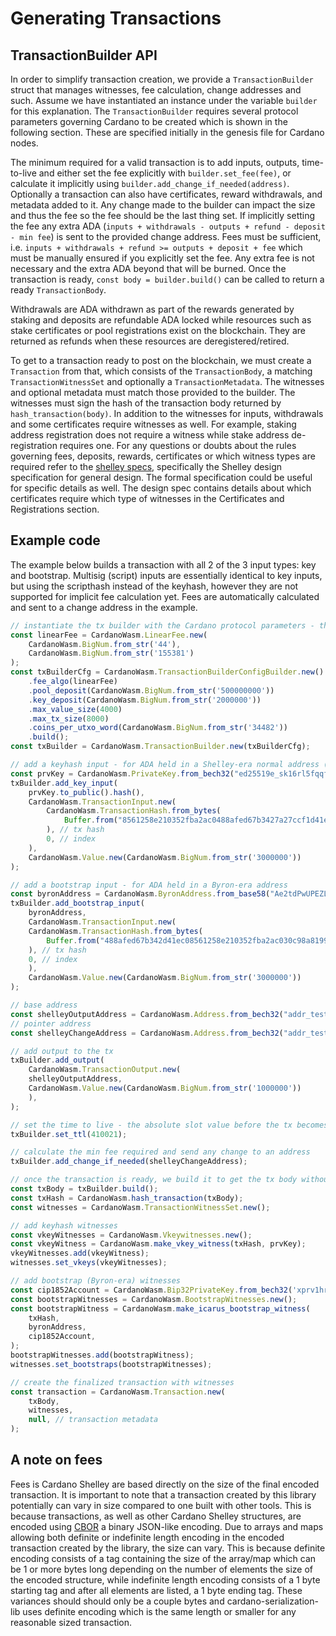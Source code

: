 # Generating Transactions

## TransactionBuilder API

In order to simplify transaction creation, we provide a `TransactionBuilder` struct that manages witnesses, fee calculation, change addresses and such. Assume we have instantiated an instance under the variable `builder` for this explanation. The `TransactionBuilder` requires several protocol parameters governing Cardano to be created which is shown in the following section. These are specified initially in the genesis file for Cardano nodes.

The minimum required for a valid transaction is to add inputs, outputs, time-to-live and either set the fee explicitly with `builder.set_fee(fee)`, or calculate it implicitly using `builder.add_change_if_needed(address)`.
Optionally a transaction can also have certificates, reward withdrawals, and metadata added to it.
Any change made to the builder can impact the size and thus the fee so the fee should be the last thing set.
If implicitly setting the fee any extra ADA (`inputs + withdrawals - outputs + refund - deposit - min fee`) is sent to the provided change address.
Fees must be sufficient, i.e. `inputs + withdrawals + refund >= outputs + deposit + fee` which must be manually ensured if you explicitly set the fee. Any extra fee is not necessary and the extra ADA beyond that will be burned.
Once the transaction is ready, `const body = builder.build()` can be called to return a ready `TransactionBody`.

Withdrawals are ADA withdrawn as part of the rewards generated by staking and deposits are refundable ADA locked while resources such as stake certificates or pool registrations exist on the blockchain. They are returned as refunds when these resources are deregistered/retired.

To get to a transaction ready to post on the blockchain, we must create a `Transaction` from that, which consists of the `TransactionBody`, a matching `TransactionWitnessSet` and optionally a `TransactionMetadata`.
The witnesses and optional metadata must match those provided to the builder. The witnesses must sign the hash of the transaction body returned by `hash_transaction(body)`. In addition to the witnesses for inputs, withdrawals and some certificates require witnesses as well. For example, staking address registration does not require a witness while stake address de-registration requires one. For any questions or doubts about the rules governing fees, deposits, rewards, certificates or which witness types are required refer to the [shelley specs](https://github.com/input-output-hk/cardano-ledger-specs#cardano-ledger), specifically the Shelley design specification for general design. The formal specification could be useful for specific details as well. The design spec contains details about which certificates require which type of witnesses in the Certificates and Registrations section.

## Example code

The example below builds a transaction with all 2 of the 3 input types: key and bootstrap.
Multisig (script) inputs are essentially identical to key inputs, but using the scripthash instead of the keyhash, however they are not supported for implicit fee calculation yet.
Fees are automatically calculated and sent to a change address in the example.


```javascript
// instantiate the tx builder with the Cardano protocol parameters - these may change later on
const linearFee = CardanoWasm.LinearFee.new(
    CardanoWasm.BigNum.from_str('44'),
    CardanoWasm.BigNum.from_str('155381')
);
const txBuilderCfg = CardanoWasm.TransactionBuilderConfigBuilder.new()
    .fee_algo(linearFee)
    .pool_deposit(CardanoWasm.BigNum.from_str('500000000'))
    .key_deposit(CardanoWasm.BigNum.from_str('2000000'))
    .max_value_size(4000)
    .max_tx_size(8000)
    .coins_per_utxo_word(CardanoWasm.BigNum.from_str('34482'))
    .build();
const txBuilder = CardanoWasm.TransactionBuilder.new(txBuilderCfg);

// add a keyhash input - for ADA held in a Shelley-era normal address (Base, Enterprise, Pointer)
const prvKey = CardanoWasm.PrivateKey.from_bech32("ed25519e_sk16rl5fqqf4mg27syjzjrq8h3vq44jnnv52mvyzdttldszjj7a64xtmjwgjtfy25lu0xmv40306lj9pcqpa6slry9eh3mtlqvfjz93vuq0grl80");
txBuilder.add_key_input(
    prvKey.to_public().hash(),
    CardanoWasm.TransactionInput.new(
        CardanoWasm.TransactionHash.from_bytes(
            Buffer.from("8561258e210352fba2ac0488afed67b3427a27ccf1d41ec030c98a8199bc22ec", "hex")
        ), // tx hash
        0, // index
    ),
    CardanoWasm.Value.new(CardanoWasm.BigNum.from_str('3000000'))
);

// add a bootstrap input - for ADA held in a Byron-era address
const byronAddress = CardanoWasm.ByronAddress.from_base58("Ae2tdPwUPEZLs4HtbuNey7tK4hTKrwNwYtGqp7bDfCy2WdR3P6735W5Yfpe");
txBuilder.add_bootstrap_input(
    byronAddress,
    CardanoWasm.TransactionInput.new(
    CardanoWasm.TransactionHash.from_bytes(
        Buffer.from("488afed67b342d41ec08561258e210352fba2ac030c98a8199bc22ec7a27ccf1", "hex"),
    ), // tx hash
    0, // index
    ),
    CardanoWasm.Value.new(CardanoWasm.BigNum.from_str('3000000'))
);

// base address
const shelleyOutputAddress = CardanoWasm.Address.from_bech32("addr_test1qpu5vlrf4xkxv2qpwngf6cjhtw542ayty80v8dyr49rf5ewvxwdrt70qlcpeeagscasafhffqsxy36t90ldv06wqrk2qum8x5w");
// pointer address
const shelleyChangeAddress = CardanoWasm.Address.from_bech32("addr_test1gz2fxv2umyhttkxyxp8x0dlpdt3k6cwng5pxj3jhsydzerspqgpsqe70et");

// add output to the tx
txBuilder.add_output(
    CardanoWasm.TransactionOutput.new(
    shelleyOutputAddress,
    CardanoWasm.Value.new(CardanoWasm.BigNum.from_str('1000000'))    
    ),
);

// set the time to live - the absolute slot value before the tx becomes invalid
txBuilder.set_ttl(410021);

// calculate the min fee required and send any change to an address
txBuilder.add_change_if_needed(shelleyChangeAddress);

// once the transaction is ready, we build it to get the tx body without witnesses
const txBody = txBuilder.build();
const txHash = CardanoWasm.hash_transaction(txBody);
const witnesses = CardanoWasm.TransactionWitnessSet.new();

// add keyhash witnesses
const vkeyWitnesses = CardanoWasm.Vkeywitnesses.new();
const vkeyWitness = CardanoWasm.make_vkey_witness(txHash, prvKey);
vkeyWitnesses.add(vkeyWitness);
witnesses.set_vkeys(vkeyWitnesses);

// add bootstrap (Byron-era) witnesses
const cip1852Account = CardanoWasm.Bip32PrivateKey.from_bech32('xprv1hretan5mml3tq2p0twkhq4tz4jvka7m2l94kfr6yghkyfar6m9wppc7h9unw6p65y23kakzct3695rs32z7vaw3r2lg9scmfj8ec5du3ufydu5yuquxcz24jlkjhsc9vsa4ufzge9s00fn398svhacse5su2awrw');
const bootstrapWitnesses = CardanoWasm.BootstrapWitnesses.new();
const bootstrapWitness = CardanoWasm.make_icarus_bootstrap_witness(
    txHash,
    byronAddress,
    cip1852Account,
);
bootstrapWitnesses.add(bootstrapWitness);
witnesses.set_bootstraps(bootstrapWitnesses);

// create the finalized transaction with witnesses
const transaction = CardanoWasm.Transaction.new(
    txBody,
    witnesses,
    null, // transaction metadata
);
```

## A note on fees

Fees is Cardano Shelley are based directly on the size of the final encoded transaction. It is important to note that a transaction created by this library potentially can vary in size compared to one built with other tools. This is because transactions, as well as other Cardano Shelley structures, are encoded using [CBOR](https://cbor.io/) a binary JSON-like encoding. Due to arrays and maps allowing both definite or indefinite length encoding in the encoded transaction created by the library, the size can vary. This is because definite encoding consists of a tag containing the size of the array/map which can be 1 or more bytes long depending on the number of elements the size of the encoded structure, while indefinite length encoding consists of a 1 byte starting tag and after all elements are listed, a 1 byte ending tag. These variances should should only be a couple bytes and cardano-serialization-lib uses definite encoding which is the same length or smaller for any reasonable sized transaction.
